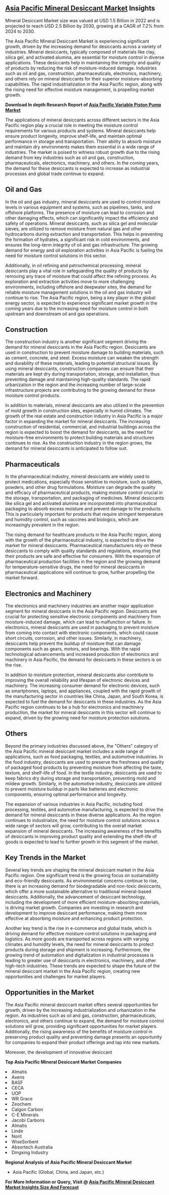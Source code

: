 <h2><a href="https://www.verifiedmarketreports.com/download-sample/?rid=519230&amp;utm_source=Github-Feb&amp;utm_medium=219" target="_blank">Asia Pacific Mineral Desiccant Market</a> Insights</h2><p>Mineral Desiccant Market size was valued at USD 1.5 Billion in 2022 and is projected to reach USD 2.5 Billion by 2030, growing at a CAGR of 7.2% from 2024 to 2030.</p><p><p>The Asia Pacific Mineral Desiccant Market is experiencing significant growth, driven by the increasing demand for desiccants across a variety of industries. Mineral desiccants, typically composed of materials like clay, silica gel, and activated alumina, are essential for moisture control in diverse applications. These desiccants help in maintaining the integrity and quality of products by reducing the risk of moisture-induced damage. Industries such as oil and gas, construction, pharmaceuticals, electronics, machinery, and others rely on mineral desiccants for their superior moisture-absorbing capabilities. The rapid industrialization in the Asia Pacific region, along with the rising need for effective moisture management, is propelling market growth. <p><strong>Download In depth Research Report of <a href="https://www.verifiedmarketreports.com/download-sample/?rid=236118&amp;utm_source=Pulse-Dec&amp;utm_medium=219" target="_blank">Asia Pacific Variable Piston Pump Market</a></strong></p> The applications of mineral desiccants across different sectors in the Asia Pacific region play a crucial role in meeting the moisture control requirements for various products and systems. Mineral desiccants help ensure product longevity, improve shelf-life, and maintain optimal performance in storage and transportation. Their ability to absorb moisture and maintain dry environments makes them essential in a wide range of industries. The market is poised to witness robust growth due to the rising demand from key industries such as oil and gas, construction, pharmaceuticals, electronics, machinery, and others. In the coming years, the demand for these desiccants is expected to increase as industrial processes and global trade continue to expand. <h2>Oil and Gas</h2> <p>In the oil and gas industry, mineral desiccants are used to control moisture levels in various equipment and systems, such as pipelines, tanks, and offshore platforms. The presence of moisture can lead to corrosion and other damaging effects, which can significantly impact the efficiency and safety of operations. Mineral desiccants, such as silica gel and molecular sieves, are utilized to remove moisture from natural gas and other hydrocarbons during extraction and transportation. This helps in preventing the formation of hydrates, a significant risk in cold environments, and ensures the long-term integrity of oil and gas infrastructure. The growing demand for energy and oil exploration activities in Asia Pacific is fueling the need for moisture control solutions in this sector. <p>Additionally, in oil refining and petrochemical processing, mineral desiccants play a vital role in safeguarding the quality of products by removing any trace of moisture that could affect the refining process. As exploration and extraction activities move to more challenging environments, including offshore and deepwater sites, the demand for reliable moisture management solutions in the oil and gas industry will continue to rise. The Asia Pacific region, being a key player in the global energy sector, is expected to experience significant market growth in the coming years due to the increasing need for moisture control in both upstream and downstream oil and gas operations.</p> <h2>Construction</h2> <p>The construction industry is another significant segment driving the demand for mineral desiccants in the Asia Pacific region. Desiccants are used in construction to prevent moisture damage to building materials, such as cement, concrete, and steel. Excess moisture can weaken the strength and durability of these materials, leading to potential structural issues. By using mineral desiccants, construction companies can ensure that their materials are kept dry during transportation, storage, and installation, thus preventing damage and maintaining high-quality standards. The rapid urbanization in the region and the increasing number of large-scale infrastructure projects are contributing to the growing demand for these moisture control products. <p>In addition to materials, mineral desiccants are also utilized in the prevention of mold growth in construction sites, especially in humid climates. The growth of the real estate and construction industry in Asia Pacific is a major factor in expanding the market for mineral desiccants. The increasing construction of residential, commercial, and industrial buildings across the region is expected to boost the demand for desiccants, as the need for moisture-free environments to protect building materials and structures continues to rise. As the construction industry in the region grows, the demand for mineral desiccants is anticipated to follow suit.</p> <h2>Pharmaceuticals</h2> <p>In the pharmaceutical industry, mineral desiccants are widely used to protect medications, especially those sensitive to moisture, such as tablets, powders, and other drug formulations. Moisture can degrade the quality and efficacy of pharmaceutical products, making moisture control crucial in the storage, transportation, and packaging of medicines. Mineral desiccants like silica gel and activated alumina are incorporated into pharmaceutical packaging to absorb excess moisture and prevent damage to the products. This is particularly important for products that require stringent temperature and humidity control, such as vaccines and biologics, which are increasingly prevalent in the region. <p>The rising demand for healthcare products in the Asia Pacific region, along with the growth of the pharmaceutical industry, is expected to drive the market for mineral desiccants. Pharmaceutical manufacturers rely on these desiccants to comply with quality standards and regulations, ensuring that their products are safe and effective for consumers. With the expansion of pharmaceutical production facilities in the region and the growing demand for temperature-sensitive drugs, the need for mineral desiccants in pharmaceutical applications will continue to grow, further propelling the market forward.</p> <h2>Electronics and Machinery</h2> <p>The electronics and machinery industries are another major application segment for mineral desiccants in the Asia Pacific region. Desiccants are crucial for protecting sensitive electronic components and machinery from moisture-induced damage, which can lead to malfunction or failure. In electronics, mineral desiccants are used in packaging to prevent moisture from coming into contact with electronic components, which could cause short circuits, corrosion, and other issues. Similarly, in machinery, desiccants help prevent the buildup of moisture that can damage components such as gears, motors, and bearings. With the rapid technological advancements and increased production of electronics and machinery in Asia Pacific, the demand for desiccants in these sectors is on the rise. <p>In addition to moisture protection, mineral desiccants also contribute to improving the overall reliability and lifespan of electronic devices and machinery. The increasing consumer demand for electronic devices, such as smartphones, laptops, and appliances, coupled with the rapid growth of the manufacturing sector in countries like China, Japan, and South Korea, is expected to fuel the demand for desiccants in these industries. As the Asia Pacific region continues to be a hub for electronics and machinery production, the market for mineral desiccants in this sector will continue to expand, driven by the growing need for moisture protection solutions.</p> <h2>Others</h2> <p>Beyond the primary industries discussed above, the "Others" category of the Asia Pacific mineral desiccant market includes a wide range of applications, such as food packaging, textiles, and automotive industries. In the food industry, desiccants are used to preserve the freshness and quality of packaged food products by preventing moisture from affecting the taste, texture, and shelf-life of food. In the textile industry, desiccants are used to keep fabrics dry during storage and transportation, preventing mold and mildew growth. Similarly, in the automotive industry, desiccants are utilized to prevent moisture buildup in parts like batteries and electronic components, ensuring optimal performance and longevity. <p>The expansion of various industries in Asia Pacific, including food processing, textiles, and automotive manufacturing, is expected to drive the demand for mineral desiccants in these diverse applications. As the region continues to industrialize, the need for moisture control solutions across a wide range of sectors will grow, contributing to the overall market expansion of mineral desiccants. The increasing awareness of the benefits of desiccants in improving product quality and extending the shelf-life of goods is expected to lead to further growth in this segment of the market.</p> <h2>Key Trends in the Market</h2> <p>Several key trends are shaping the mineral desiccant market in the Asia Pacific region. One significant trend is the growing focus on sustainability and eco-friendly desiccants. As environmental concerns continue to rise, there is an increasing demand for biodegradable and non-toxic desiccants, which offer a more sustainable alternative to traditional mineral-based desiccants. Additionally, the advancement of desiccant technology, including the development of more efficient moisture-absorbing materials, is driving market growth. Companies are investing in research and development to improve desiccant performance, making them more effective at absorbing moisture and enhancing product protection. <p>Another key trend is the rise in e-commerce and global trade, which is driving demand for effective moisture control solutions in packaging and logistics. As more goods are transported across regions with varying climates and humidity levels, the need for mineral desiccants to protect products during storage and shipment is increasing. Furthermore, the growing trend of automation and digitalization in industrial processes is leading to greater use of desiccants in electronics, machinery, and other high-tech industries. These trends are expected to shape the future of the mineral desiccant market in the Asia Pacific region, creating new opportunities and challenges for market players.</p> <h2>Opportunities in the Market</h2> <p>The Asia Pacific mineral desiccant market offers several opportunities for growth, driven by the increasing industrialization and urbanization in the region. As industries such as oil and gas, construction, pharmaceuticals, electronics, and others continue to expand, the demand for moisture control solutions will grow, providing significant opportunities for market players. Additionally, the rising awareness of the benefits of moisture control in preserving product quality and preventing damage presents an opportunity for companies to expand their product offerings and tap into new markets. <p>Moreover, the development of innovative desiccant</p><p><strong>Top Asia Pacific Mineral Desiccant Market Companies</strong></p><div data-test-id=""><p><li>Almatis</li><li> Axens</li><li> BASF</li><li> CECA</li><li> UOP</li><li> WR Grace</li><li> Zeochem</li><li> Calgon Carbon</li><li> C-E Minerals</li><li> Jacobi Carbons</li><li> Almatis</li><li> Linde</li><li> Norit</li><li> WiseSorbent</li><li> Absortech Australia</li><li> Dingxing Industry</li></p><div><strong>Regional Analysis of&nbsp;Asia Pacific Mineral Desiccant Market</strong></div><ul><li dir="ltr"><p dir="ltr">Asia Pacific (Global, China, and Japan, etc.)</p></li></ul><p><strong>For More Information or Query, Visit @&nbsp;</strong><strong><a href="https://www.verifiedmarketreports.com/product/mineral-desiccant-market-size-and-forecast/?utm_source=Github-Feb&amp;utm_medium=219" target="_blank">Asia Pacific Mineral Desiccant Market Insights Size And Forecast</a></strong></p></div><h2>&nbsp;</h2><div data-test-id="">&nbsp;</div>
